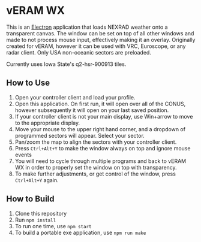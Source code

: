 # vERAM WX

This is an [Electron](https://github.com/electron/electron) application that loads NEXRAD weather onto a transparent canvas. The window can be set on top of all other windows and made to not process mouse input, effectively making it an overlay. Originally created for vERAM, however it can be used with VRC, Euroscope, or any radar client. Only USA non-oceanic sectors are preloaded.

Currently uses Iowa State's q2-hsr-900913 tiles.

## How to Use

1. Open your controller client and load your profile.
1. Open this application. On first run, it will open over all of the CONUS, however subsequently it will open on your last saved position.
1. If your controller client is not your main display, use Win+arrow to move to the appropriate display.
1. Move your mouse to the upper right hand corner, and a dropdown of programmed sectors will appear. Select your sector.
1. Pan/zoom the map to align the sectors with your controller client.
1. Press `Ctrl+Alt+Y` to make the window always on top and ignore mouse events
1. You will need to cycle through multiple programs and back to vERAM WX in order to properly set the window on top with transparency.
1. To make further adjustments, or get control of the window, press `Ctrl+Alt+Y` again.

## How to Build

1. Clone this repository
1. Run `npm install`
1. To run one time, use `npm start`
1. To build a portable exe application, use `npm run make`
